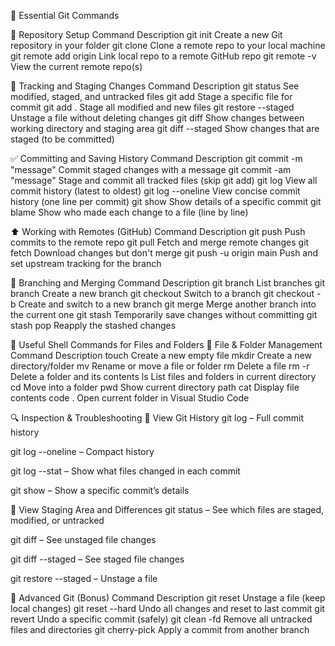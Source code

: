 🧰 Essential Git Commands 

📂 Repository Setup
Command	Description
git init	Create a new Git repository in your folder
git clone <repo-url>	Clone a remote repo to your local machine
git remote add origin <url>	Link local repo to a remote GitHub repo
git remote -v	View the current remote repo(s)

📌 Tracking and Staging Changes
Command	Description
git status	See modified, staged, and untracked files
git add <file>	Stage a specific file for commit
git add .	Stage all modified and new files
git restore --staged <file>	Unstage a file without deleting changes
git diff	Show changes between working directory and staging area
git diff --staged	Show changes that are staged (to be committed)

✅ Committing and Saving History
Command	Description
git commit -m "message"	Commit staged changes with a message
git commit -am "message"	Stage and commit all tracked files (skip git add)
git log	View all commit history (latest to oldest)
git log --oneline	View concise commit history (one line per commit)
git show <commit-hash>	Show details of a specific commit
git blame <file>	Show who made each change to a file (line by line)

⬆️ Working with Remotes (GitHub)
Command	Description
git push	Push commits to the remote repo
git pull	Fetch and merge remote changes
git fetch	Download changes but don't merge
git push -u origin main	Push and set upstream tracking for the branch

🌳 Branching and Merging
Command	Description
git branch	List branches
git branch <branch-name>	Create a new branch
git checkout <branch>	Switch to a branch
git checkout -b <branch>	Create and switch to a new branch
git merge <branch>	Merge another branch into the current one
git stash	Temporarily save changes without committing
git stash pop	Reapply the stashed changes

📁 Useful Shell Commands for Files and Folders
📝 File & Folder Management
Command	Description
touch <filename>	Create a new empty file
mkdir <foldername>	Create a new directory/folder
mv <old> <new>	Rename or move a file or folder
rm <file>	Delete a file
rm -r <folder>	Delete a folder and its contents
ls	List files and folders in current directory
cd <folder>	Move into a folder
pwd	Show current directory path
cat <filename>	Display file contents
code .	Open current folder in Visual Studio Code

🔍 Inspection & Troubleshooting
🧾 View Git History
git log – Full commit history

git log --oneline – Compact history

git log --stat – Show what files changed in each commit

git show <commit-id> – Show a specific commit’s details

🧼 View Staging Area and Differences
git status – See which files are staged, modified, or untracked

git diff – See unstaged file changes

git diff --staged – See staged file changes

git restore --staged <file> – Unstage a file

🎯 Advanced Git (Bonus)
Command	Description
git reset <file>	Unstage a file (keep local changes)
git reset --hard	Undo all changes and reset to last commit
git revert <commit>	Undo a specific commit (safely)
git clean -fd	Remove all untracked files and directories
git cherry-pick <commit>	Apply a commit from another branch
